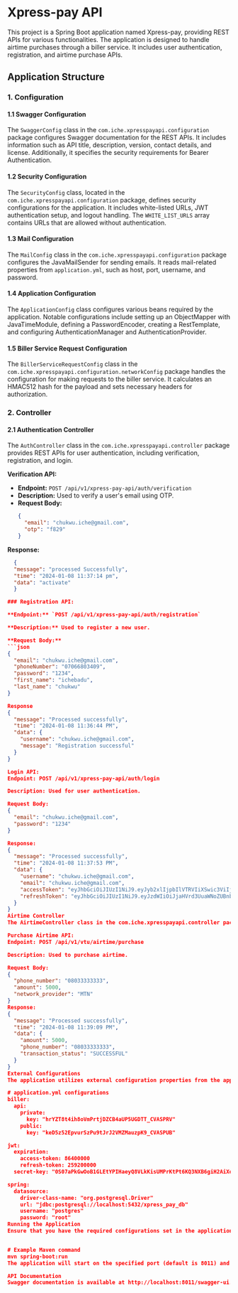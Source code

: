 # Xpress-pay API

This project is a Spring Boot application named Xpress-pay, providing REST APIs for various functionalities. The application is designed to handle airtime purchases through a biller service. It includes user authentication, registration, and airtime purchase APIs.

## Application Structure

### 1. Configuration

#### 1.1 Swagger Configuration
The `SwaggerConfig` class in the `com.iche.xpresspayapi.configuration` package configures Swagger documentation for the REST APIs. It includes information such as API title, description, version, contact details, and license. Additionally, it specifies the security requirements for Bearer Authentication.

#### 1.2 Security Configuration
The `SecurityConfig` class, located in the `com.iche.xpresspayapi.configuration` package, defines security configurations for the application. It includes white-listed URLs, JWT authentication setup, and logout handling. The `WHITE_LIST_URLS` array contains URLs that are allowed without authentication.

#### 1.3 Mail Configuration
The `MailConfig` class in the `com.iche.xpresspayapi.configuration` package configures the JavaMailSender for sending emails. It reads mail-related properties from `application.yml`, such as host, port, username, and password.

#### 1.4 Application Configuration
The `ApplicationConfig` class configures various beans required by the application. Notable configurations include setting up an ObjectMapper with JavaTimeModule, defining a PasswordEncoder, creating a RestTemplate, and configuring AuthenticationManager and AuthenticationProvider.

#### 1.5 Biller Service Request Configuration
The `BillerServiceRequestConfig` class in the `com.iche.xpresspayapi.configuration.networkConfig` package handles the configuration for making requests to the biller service. It calculates an HMAC512 hash for the payload and sets necessary headers for authorization.

### 2. Controller

#### 2.1 Authentication Controller
The `AuthController` class in the `com.iche.xpresspayapi.controller` package provides REST APIs for user authentication, including verification, registration, and login.

**Verification API:**
- **Endpoint:** `POST /api/v1/xpress-pay-api/auth/verification`
- **Description:** Used to verify a user's email using OTP.
- **Request Body:**
  ```json
  {
    "email": "chukwu.iche@gmail.com",
    "otp": "f829"
  }
**Response:**
```json
  {
  "message": "processed Successfully",
  "time": "2024-01-08 11:37:14 pm",
  "data": "activate"
  }

### Registration API:

**Endpoint:** `POST /api/v1/xpress-pay-api/auth/registration`

**Description:** Used to register a new user.

**Request Body:**
```json
{
  "email": "chukwu.iche@gmail.com",
  "phoneNumber": "07066803409",
  "password": "1234",
  "first_name": "ichebadu",
  "last_name": "chukwu"
}

Response
{
  "message": "Processed successfully",
  "time": "2024-01-08 11:36:44 PM",
  "data": {
    "username": "chukwu.iche@gmail.com",
    "message": "Registration successful"
  }
}

Login API:
Endpoint: POST /api/v1/xpress-pay-api/auth/login

Description: Used for user authentication.

Request Body:
{
  "email": "chukwu.iche@gmail.com",
  "password": "1234"
}

Response:
{
  "message": "Processed successfully",
  "time": "2024-01-08 11:37:53 PM",
  "data": {
    "username": "chukwu.iche@gmail.com",
    "email": "chukwu.iche@gmail.com",
    "accessToken": "eyJhbGciOiJIUzI1NiJ9.eyJyb2xlIjpbIlVTRVIiXSwic3ViIjoiY2h1a3d1LmljaGVAZ21haWwuY29tIiwiaWF0IjoxNzA0NzUzNDczLCJleHAiOjE3MDQ4Mzk4NzN9.I3z22wnK2zTk4sH_KUntTsgWRxj6lVTRCEeTqvTIAiE",
    "refreshToken": "eyJhbGciOiJIUzI1NiJ9.eyJzdWIiOiJjaHVrd3UuaWNoZUBnbWFpbC5jb20iLCJpYXQiOjE3MDQ3NTM0NzMsImV4cCI6MTcwNTAxMjY3M30.bhwcDAyMD8M6z7L2hBF2..."
  }
}
Airtime Controller
The AirtimeController class in the com.iche.xpresspayapi.controller package provides REST APIs for airtime purchase.

Purchase Airtime API:
Endpoint: POST /api/v1/vtu/airtime/purchase

Description: Used to purchase airtime.

Request Body:
{
  "phone_number": "08033333333",
  "amount": 5000,
  "network_provider": "MTN"
}
Response:
{
  "message": "Processed successfully",
  "time": "2024-01-08 11:39:09 PM",
  "data": {
    "amount": 5000,
    "phone_number": "08033333333",
    "transaction_status": "SUCCESSFUL"
  }
}
External Configurations
The application utilizes external configuration properties from the application.yml file. Key configurations include biller API keys, JWT settings, database connection details, server port, and email properties.

# application.yml configurations
biller:
  api:
    private:
      key: "hrYZT8t4ih8oVmPrtjDZCB4aUP5UGDTT_CVASPRV"
    public:
      key: "keD5z52EpvurSzPu9tJrJ2VMZMauzpK9_CVASPUB"

jwt:
  expiration:
    access-token: 86400000
    refresh-token: 259200000
  secret-key: "0S07aPkGwOoB1GLEtYPIHaeyQ8VLkKisUMPrKtPt6KQ3NXB6giH2AiXotG5oRDzO4XpjGaXcw6TomIYUbxVkew=="

spring:
  datasource:
    driver-class-name: "org.postgresql.Driver"
    url: "jdbc:postgresql://localhost:5432/xpress_pay_db"
    username: "postgres"
    password: "root"
Running the Application
Ensure that you have the required configurations set in the application.yml file. Run the application using your preferred method, such as Maven or an IDE.


# Example Maven command
mvn spring-boot:run
The application will start on the specified port (default is 8011) and can be accessed through the defined URLs.

API Documentation
Swagger documentation is available at http://localhost:8011/swagger-ui.html. This documentation provides details on the available REST APIs, allowing easy testing and exploration of the endpoints.